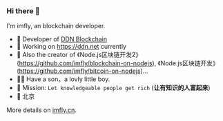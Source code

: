 ### Hi there 👋

<!--
**imfly/imfly** is a ✨ _special_ ✨ repository because its `README.md` (this file) appears on your GitHub profile.

Here are some ideas to get you started:

- 🔭 I’m currently working on ...
- 🌱 I’m currently learning ...
- 👯 I’m looking to collaborate on ...
- 🤔 I’m looking for help with ...
- 💬 Ask me about ...
- 📫 How to reach me: ...
- 😄 Pronouns: ...
- ⚡ Fun fact: ...
-->

I'm imfly, an blockchain developer.

- 🍒 Developer of [DDN Blockchain](https://github.com/ddnlink/ddn)
- 🍉 Working on <https://ddn.net> currently
- 🍋 Also the creator of 《Node.js区块链开发2》(https://github.com/imfly/blockchain-on-nodejs), 《Node.js区块链开发》(https://github.com/imfly/bitcoin-on-nodejs)...
- 👨‍🦳 Have a son，a lovly little boy.
- 🍎 Mission: `Let knowledgeable people get rich` (**让有知识的人富起来**)
- 📍 北京

More details on [imfly.cn](https://imfly.cn/).
